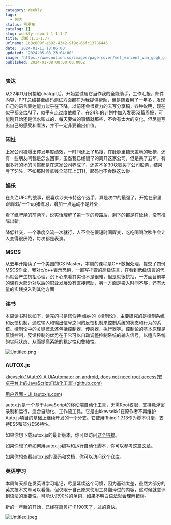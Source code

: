 ```yaml
---
category: Weekly
tags:
  - 总结
status: 已发布
catalog: []
slug: weekly-report-1-1-1-7
title: 周报(1.1-1.7)
urlname: 1c8c009f-e692-4342-9f9c-66fc13786446
date: '2024-01-11 18:06:00'
updated: '2024-05-08 23:04:00'
image: 'https://www.notion.so/images/page-cover/met_vincent_van_gogh_ginoux.jpg'
published: 2024-01-08T08:00:00.000Z
---
```


### 表达


从22年11月份接触chatgpt后，开始尝试用它当作我的全能助手，工作汇报，邮件内容，PPT总结甚至编码测试方面都在为我提供帮助，但是随着用了一年多，发现自己的语言表达能力似乎在下降，以前还会很费力的去写分享稿，各种说明，现在似乎都交给AI了，似乎有点过度依赖了。在24年的计划中加入发表52篇周报，可能刚开始还是流水账式的，每天要做的事情就那些，不会有太大的变化，但尽量写出自己的感受和看法，并不一定非要输出价值。


### 闲扯


上家公司被爆出停发年度绩效，一时间还上了热搜，在脉脉里铺天盖地的吐槽，还有一些朋友问我是怎么回事，虽然我已经很早的离开这家公司，但是呆了五年，有很多好的坏的习惯都是在这家公司养成了，还差不多30块钱买了公司股票，结果亏了51%，不如那时候拿钱全部压上ETH，起码也不会跌这么惨


### 娱乐


在关注UFC的战事，很喜欢沙夫卡特这个选手，算是次中的最强了，开始在家里跟着B站一个up猪练习，增加一点运动不是坏处


看了纸牌屋的前两季，说实话理解了第一季的套路后，剩下的都是在延续，没有推陈出新。


降低社交，一个季度交流一次就行，人不会在很短时间骤变，吃吃喝喝吹吹牛会让人变得很厌倦，每次都是表演。


### MSCS


从去年开始读了一个美国的CS Master，本周的课程是C++数据处理，提交了四份MSCS作业，我对c/c++表示恐惧，一直写托管的高级语言，在看到低级语言的代码就会产生抗拒心理，沉下心来看其实也不是很难，但是就很抗拒，一方面目前学的课程大部分对以后的职业发展没有直接帮助，另一方面是投入时间不够，还有大量的实践投入到其他方面


### 读书


本周读书时长如下，读完的书是诺伯特·维纳的《控制论》，主要研究的是控制系统和反馈机制，通过输入和输出信号之间的反馈机制来控制系统的状态和行为的系统。控制论中的关键概念还包括控制器、传感器、执行器等。控制论的基本原理是反馈控制，反馈控制的优势在于它可以自动调整控制系统的输入信号，以适应系统的实际状态，从而提高系统的稳定性和鲁棒性。


![Untitled.png](https://prod-files-secure.s3.us-west-2.amazonaws.com/5d24fe63-e567-4804-86f9-9fdc62e13082/4d744901-b410-4924-8554-36cce6e9aab7/Untitled.png?X-Amz-Algorithm=AWS4-HMAC-SHA256&X-Amz-Content-Sha256=UNSIGNED-PAYLOAD&X-Amz-Credential=ASIAZI2LB4662TNIAOR2%2F20250331%2Fus-west-2%2Fs3%2Faws4_request&X-Amz-Date=20250331T213417Z&X-Amz-Expires=3600&X-Amz-Security-Token=IQoJb3JpZ2luX2VjEEIaCXVzLXdlc3QtMiJIMEYCIQCHoSClsSLEZcEQLIV2AZk2qHp1JMm6agL5k%2F7jTx9exwIhAK8pUApnEL8D%2B9EsHqrkgKCycqBO6JiSHIYr597gs1goKogECKv%2F%2F%2F%2F%2F%2F%2F%2F%2F%2FwEQABoMNjM3NDIzMTgzODA1Igwhh%2Ffp02Qnlq6yIxsq3ANfYrO0EVo4pD1l%2FrJG1DY%2BktprsZUqRP3OcLW%2BF5OTPBjC5P5E8CJT4eCaiXP6tV5SBvQLC7QTlGZLh7onjZkzXNQnOImCfTDGU4mKke9%2Bsw%2Fzl8BDB1UPm%2BcQwf%2BbsH6Belgng8I6zq1y4DSs7od6oOcADncm8JHZao1XCdS5KS9E%2B9vx%2F69miVvFt9HLl4Em97sBmezGFKTHFsAOjOw4VmANMQ31K%2FHs1U6c8f7Y03wOnuZ2fZSwliYiGCVdPIwTGDlKtpNsslrodE2%2BWG6oWPim%2BO8SKw1bw3hWr4qxyCutY3tuVfTqlt0cC%2BrlLgvOPOz%2Fgc312iKgbPWYMPflHmRMcr039Mdh0hxmMh5YVUvlmZe6RbfhRZiIC5IoLn1bh8J0TrW3d6hMBfDtEez3jgmgzBqeHHp%2F%2BTtsZicxHcwZOeOCEuH%2F4qc04XujHvtyBPuwjEgroqAdG5O7ryM9hEJNfCfn%2BnnBJo8JLiydtm7IL%2BY4dxn%2BEzNOatH9NrF3Yh%2FlcJvuN1eXrPkT0WCDzxrjrS7Ch79I5z8%2BSUXge6XKmF0DDEnpGzk3ZRoxSmCvABAoMjMdcBay1yQGq8eUwNWWcoaBGfT5DiN771Vq8PZRwF28uSy8uHUejjDetau%2FBjqkAc7txt%2F49b%2BpzHsu1LeX%2BeBZC0AT0c%2FwPwH0978Lk2GZhVagz%2FFRz%2FjUYfnBwRmN0BUFyicgEnJ6zERFNT40s5zKhlVErUKe3thMUm98cSjHO1GEi0C5lvQ8kORprmoWy7sFNR3JvNgagBHrVYyiTuX%2FRRAeOwTFs1JAxdamapshBjJlIFAiWJiVzOVn7iMo4%2Ba2etx%2FatbqMo%2FT0TWTh%2BNPEVWM&X-Amz-Signature=a4dde4e9aa4ad41cfc44692af2cda8b3531d40fb13183a3e5f1d3dc8b60e68dd&X-Amz-SignedHeaders=host&x-id=GetObject)


### AUTOX.js


[kkevsekk1/AutoX: A UiAutomator on android, does not need root access(安卓平台上的JavaScript自动化工具) (github.com)](https://github.com/kkevsekk1/AutoX)


[用户界面 - UI (autoxjs.com)](http://doc.autoxjs.com/#/ui)


autox.js是一个基于JavaScript的移动端自动化工具，无需Root权限，支持悬浮窗录制和运行，适合自动化、工作流工具。它是由kkevsekk1在原作者不再维护Auto.js项目的基础上继续开发的一个分支。它使用Rhino 1.7.13作为脚本引擎，支持ES5和部分ES6特性。


如果你想下载autox.js的最新版本，你可以访问[这个链接](https://github.com/kkevsekk1/AutoX/releases)。


如果你想了解如何用autox.js编写和运行自动化脚本，你可以参考[这篇文章](https://www.cnblogs.com/ghj1976/p/autoxjs.html)。


如果你想查看autox.js的源码和文档，你可以访问[这个仓库](https://github.com/kkevsekk1/AutoX)。


### 英语学习


本周每天都在发英语学习笔记，尽量延续这个习惯，因为基础太差，虽然大部分的英文技术文章可以看懂，但仅限于自己原来使用工具翻译过的内容，这时候就意识到语法的重要性，可能认识90%的单词，如果不明白语法就会理解错误。


新的一年新的开始，已经在扇贝打卡190天了，过的真快。


![Untitled.jpeg](https://prod-files-secure.s3.us-west-2.amazonaws.com/5d24fe63-e567-4804-86f9-9fdc62e13082/c04d3014-4bd3-4142-a613-19220f0a3512/Untitled.jpeg?X-Amz-Algorithm=AWS4-HMAC-SHA256&X-Amz-Content-Sha256=UNSIGNED-PAYLOAD&X-Amz-Credential=ASIAZI2LB4662TNIAOR2%2F20250331%2Fus-west-2%2Fs3%2Faws4_request&X-Amz-Date=20250331T213417Z&X-Amz-Expires=3600&X-Amz-Security-Token=IQoJb3JpZ2luX2VjEEIaCXVzLXdlc3QtMiJIMEYCIQCHoSClsSLEZcEQLIV2AZk2qHp1JMm6agL5k%2F7jTx9exwIhAK8pUApnEL8D%2B9EsHqrkgKCycqBO6JiSHIYr597gs1goKogECKv%2F%2F%2F%2F%2F%2F%2F%2F%2F%2FwEQABoMNjM3NDIzMTgzODA1Igwhh%2Ffp02Qnlq6yIxsq3ANfYrO0EVo4pD1l%2FrJG1DY%2BktprsZUqRP3OcLW%2BF5OTPBjC5P5E8CJT4eCaiXP6tV5SBvQLC7QTlGZLh7onjZkzXNQnOImCfTDGU4mKke9%2Bsw%2Fzl8BDB1UPm%2BcQwf%2BbsH6Belgng8I6zq1y4DSs7od6oOcADncm8JHZao1XCdS5KS9E%2B9vx%2F69miVvFt9HLl4Em97sBmezGFKTHFsAOjOw4VmANMQ31K%2FHs1U6c8f7Y03wOnuZ2fZSwliYiGCVdPIwTGDlKtpNsslrodE2%2BWG6oWPim%2BO8SKw1bw3hWr4qxyCutY3tuVfTqlt0cC%2BrlLgvOPOz%2Fgc312iKgbPWYMPflHmRMcr039Mdh0hxmMh5YVUvlmZe6RbfhRZiIC5IoLn1bh8J0TrW3d6hMBfDtEez3jgmgzBqeHHp%2F%2BTtsZicxHcwZOeOCEuH%2F4qc04XujHvtyBPuwjEgroqAdG5O7ryM9hEJNfCfn%2BnnBJo8JLiydtm7IL%2BY4dxn%2BEzNOatH9NrF3Yh%2FlcJvuN1eXrPkT0WCDzxrjrS7Ch79I5z8%2BSUXge6XKmF0DDEnpGzk3ZRoxSmCvABAoMjMdcBay1yQGq8eUwNWWcoaBGfT5DiN771Vq8PZRwF28uSy8uHUejjDetau%2FBjqkAc7txt%2F49b%2BpzHsu1LeX%2BeBZC0AT0c%2FwPwH0978Lk2GZhVagz%2FFRz%2FjUYfnBwRmN0BUFyicgEnJ6zERFNT40s5zKhlVErUKe3thMUm98cSjHO1GEi0C5lvQ8kORprmoWy7sFNR3JvNgagBHrVYyiTuX%2FRRAeOwTFs1JAxdamapshBjJlIFAiWJiVzOVn7iMo4%2Ba2etx%2FatbqMo%2FT0TWTh%2BNPEVWM&X-Amz-Signature=9c29d56401f5b0b461550d114d101306af44d8d970f0c64b8b13b0e63966eace&X-Amz-SignedHeaders=host&x-id=GetObject)

